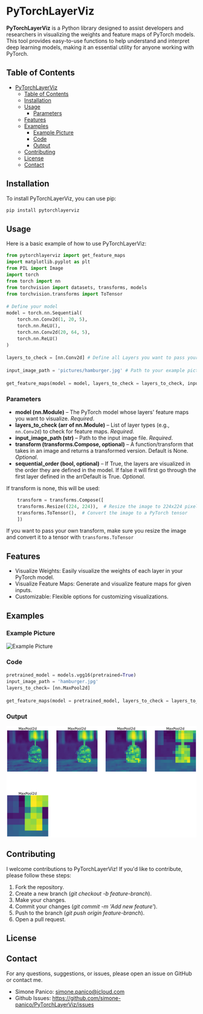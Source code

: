 # PyTorchLayerViz

**PyTorchLayerViz** is a Python library designed to assist developers and researchers in visualizing the weights and feature maps of PyTorch models. This tool provides easy-to-use functions to help understand and interpret deep learning models, making it an essential utility for anyone working with PyTorch.

## Table of Contents

- [PyTorchLayerViz](#pytorchlayerviz)
  - [Table of Contents](#table-of-contents)
  - [Installation](#installation)
  - [Usage](#usage)
    - [Parameters](#parameters)
  - [Features](#features)
  - [Examples](#examples)
    - [Example Picture](#example-picture)
    - [Code](#code)
    - [Output](#output)
  - [Contributing](#contributing)
  - [License](#license)
  - [Contact](#contact)

## Installation

To install PyTorchLayerViz, you can use pip:

```bash
pip install pytorchlayerviz
```

## Usage

Here is a basic example of how to use PyTorchLayerViz:

```python
from pytorchlayerviz import get_feature_maps
import matplotlib.pyplot as plt
from PIL import Image
import torch
from torch import nn
from torchvision import datasets, transforms, models
from torchvision.transforms import ToTensor

# Define your model
model = torch.nn.Sequential(
    torch.nn.Conv2d(1, 20, 5),
    torch.nn.ReLU(),
    torch.nn.Conv2d(20, 64, 5),
    torch.nn.ReLU()
)

layers_to_check = [nn.Conv2d] # Define all Layers you want to pass your picture

input_image_path = 'pictures/hamburger.jpg' # Path to your example picture

get_feature_maps(model = model, layers_to_check = layers_to_check, input_image_path = input_image_path) # Call function from pytorchlayerviz
```

### Parameters

- **model (nn.Module)** – The PyTorch model whose layers' feature maps you want to visualize. *Required*.
- **layers_to_check (arr of nn.Module)** – List of layer types (e.g., `nn.Conv2d`) to check for feature maps. *Required*.
- **input_image_path (str)** – Path to the input image file. *Required*.
- **transform (transforms.Compose, optional)** – A function/transform that takes in an image and returns a transformed version. Default is None. *Optional*.
- **sequential_order (bool, optional)** – If True, the layers are visualized in the order they are defined in the model. If false it will first go through the first layer defined in the arrDefault is True. *Optional*.

If transform is none, this will be used:

```python
    transform = transforms.Compose([
    transforms.Resize((224, 224)),  # Resize the image to 224x224 pixels
    transforms.ToTensor(),  # Convert the image to a PyTorch tensor
    ])
```

If you want to pass your own transform, make sure you resize the image and convert it to a tensor with `transforms.ToTensor`

## Features

* Visualize Weights: Easily visualize the weights of each layer in your PyTorch model.
* Visualize Feature Maps: Generate and visualize feature maps for given inputs.
* Customizable: Flexible options for customizing visualizations.


## Examples

### Example Picture

![Example Picture](pictures/hamburger.png)

### Code

```python
pretrained_model = models.vgg16(pretrained=True)
input_image_path = 'hamburger.jpg'
layers_to_check= [nn.MaxPool2d]

get_feature_maps(model = pretrained_model, layers_to_check = layers_to_check, input_image_path = input_image_path, sequential_order = False)
```

### Output

![Hamburger result Picture](pictures/hamburger_results.png)


## Contributing

I welcome contributions to PyTorchLayerViz! If you'd like to contribute, please follow these steps:

1. Fork the repository.
2. Create a new branch (*git checkout -b feature-branch*).
3. Make your changes.
4. Commit your changes (*git commit -m 'Add new feature'*).
5. Push to the branch (*git push origin feature-branch*).
6. Open a pull request.

## License



## Contact

For any questions, suggestions, or issues, please open an issue on GitHub or contact me.

* Simone Panico: simone.panico@icloud.com
* Github Issues: https://github.com/simone-panico/PyTorchLayerViz/issues

